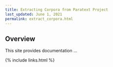 ```yaml
---
title: Extracting Corpora from Paratext Project
last_updated: June 1, 2021
permalink: extract_corpora.html
---
```


## Overview

This site provides documentation ...

{% include links.html %}
